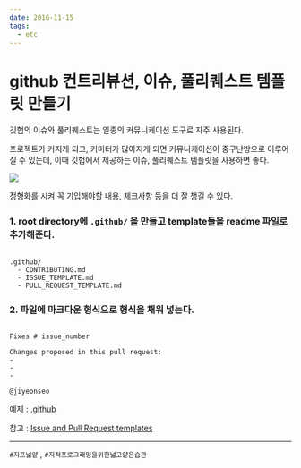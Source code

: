 ```yaml
---
date: 2016-11-15
tags: 
  - etc
---
```


# github 컨트리뷰션, 이슈, 풀리퀘스트 템플릿 만들기

깃헙의 이슈와 풀리퀘스트는 일종의 커뮤니케이션 도구로 자주 사용된다.

프로젝트가 커지게 되고, 커미터가 많아지게 되면 커뮤니케이션이 중구난방으로 이루어질 수 있는데,
이때 깃헙에서 제공하는 이슈, 풀리퀘스트 템플릿을 사용하면 좋다.

![](@assets/20161115/1.png)

정형화를 시켜 꼭 기입해야할 내용, 체크사항 등을 더 잘 챙길 수 있다.


### 1. root directory에 ```.github/``` 을 만들고 template들을 readme 파일로 추가해준다.

```

.github/
  - CONTRIBUTING.md
  - ISSUE_TEMPLATE.md
  - PULL_REQUEST_TEMPLATE.md

```

### 2. 파일에 마크다운 형식으로 형식을 채워 넣는다.

```

Fixes # issue_number

Changes proposed in this pull request:
-
-
-

@jiyeonseo

```

예제 : [.github](https://github.com/jiyeonseo/napucon-cheese-demo/tree/master/.github)


참고 : [Issue and Pull Request templates](https://github.com/blog/2111-issue-and-pull-request-templates)

***



```#지프넓얕``` , ```#지적프로그래밍을위한넓고얕은습관```
